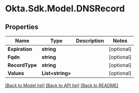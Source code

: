 # Okta.Sdk.Model.DNSRecord

## Properties

Name | Type | Description | Notes
------------ | ------------- | ------------- | -------------
**Expiration** | **string** |  | [optional] 
**Fqdn** | **string** |  | [optional] 
**RecordType** | **string** |  | [optional] 
**Values** | **List&lt;string&gt;** |  | [optional] 

[[Back to Model list]](../README.md#documentation-for-models) [[Back to API list]](../README.md#documentation-for-api-endpoints) [[Back to README]](../README.md)

